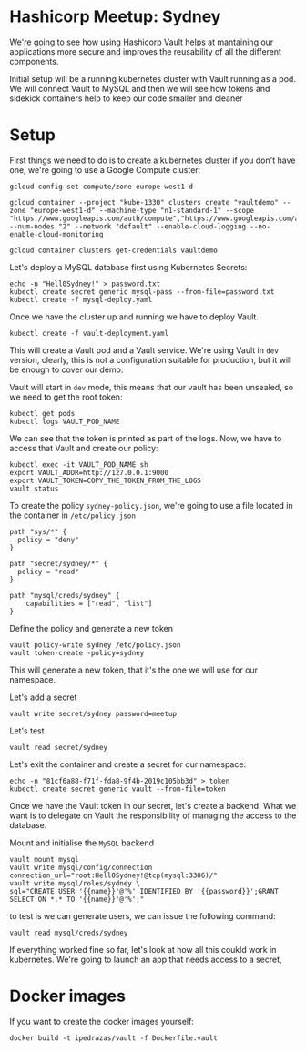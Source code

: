 # Hashicorp Meetup: Sydney



We're going to see how using Hashicorp Vault helps at mantaining our applications more secure and improves the reusability of all the different components.

Initial setup will be a running kubernetes cluster with Vault running as a pod. We will connect Vault to MySQL and then we will see how tokens and sidekick containers help to keep our code smaller and cleaner


# Setup

First things we need to do is to create a kubernetes cluster if you don't have one, we're going to use a Google Compute cluster:

	gcloud config set compute/zone europe-west1-d

	gcloud container --project "kube-1330" clusters create "vaultdemo" --zone "europe-west1-d" --machine-type "n1-standard-1" --scope "https://www.googleapis.com/auth/compute","https://www.googleapis.com/auth/devstorage.read_only","https://www.googleapis.com/auth/logging.write","https://www.googleapis.com/auth/servicecontrol","https://www.googleapis.com/auth/service.management" --num-nodes "2" --network "default" --enable-cloud-logging --no-enable-cloud-monitoring

	gcloud container clusters get-credentials vaultdemo

Let's deploy a MySQL database first using Kubernetes Secrets:

	echo -n "Hell0Sydney!" > password.txt
	kubectl create secret generic mysql-pass --from-file=password.txt
	kubectl create -f mysql-deploy.yaml


Once we have the cluster up and running we have to deploy Vault. 

	kubectl create -f vault-deployment.yaml

This will create a Vault pod and a Vault service. We're using Vault in `dev` version, clearly, this is not a configuration suitable for production, but it will be enough to cover our demo.

Vault will start in `dev` mode, this means that our vault has been unsealed, so we need to get the root token:

	kubectl get pods
	kubectl logs VAULT_POD_NAME

We can see that the token is printed as part of the logs. Now, we have to access that Vault and create our policy:

	kubectl exec -it VAULT_POD_NAME sh
	export VAULT_ADDR=http://127.0.0.1:9000
	export VAULT_TOKEN=COPY_THE_TOKEN_FROM_THE_LOGS
	vault status

To create the policy `sydney-policy.json`, we're going to use a file located in the container in `/etc/policy.json`

	
	path "sys/*" {
	  policy = "deny"
	}

	path "secret/sydney/*" {
	  policy = "read"
	}

	path "mysql/creds/sydney" {
		capabilities = ["read", "list"]
	}
	

Define the policy and generate a new token

	vault policy-write sydney /etc/policy.json
	vault token-create -policy=sydney

This will generate a new token, that it's the one we will use for our namespace.


Let's add a secret

	vault write secret/sydney password=meetup

Let's test
	
	vault read secret/sydney

Let's exit the container and create a secret for our namespace:

	echo -n "81cf6a88-f71f-fda8-9f4b-2019c105bb3d" > token
	kubectl create secret generic vault --from-file=token

Once we have the Vault token in our secret, let's create a backend. What we want is to delegate on Vault the responsibility of managing the access to the database.

Mount and initialise the `MySQL` backend

	vault mount mysql
	vault write mysql/config/connection connection_url="root:Hell0Sydney!@tcp(mysql:3306)/"
	vault write mysql/roles/sydney \
    sql="CREATE USER '{{name}}'@'%' IDENTIFIED BY '{{password}}';GRANT SELECT ON *.* TO '{{name}}'@'%';"


to test is we can generate users, we can issue the following command:

	vault read mysql/creds/sydney

If everything worked fine so far, let's look at how all this coukld work in kubernetes. We're going to launch an app that needs access to a secret, 


# Docker images

If you want to create the docker images yourself:

	docker build -t ipedrazas/vault -f Dockerfile.vault
